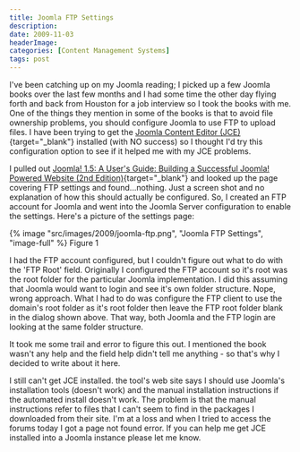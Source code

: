 ```yaml
---
title: Joomla FTP Settings
description: 
date: 2009-11-03
headerImage: 
categories: [Content Management Systems]
tags: post
---
```


I've been catching up on my Joomla reading; I picked up a few Joomla books over the last few months and I had some time the other day flying forth and back from Houston for a job interview so I took the books with me. One of the things they mention in some of the books is that to avoid file ownership problems, you should configure Joomla to use FTP to upload files. I have been trying to get the [Joomla Content Editor (JCE)](https://joomlacontenteditor.net/){target="_blank"} installed (with NO success) so I thought I'd try this configuration option to see if it helped me with my JCE problems.

I pulled out [Joomla! 1.5: A User's Guide: Building a Successful Joomla! Powered Website (2nd Edition)](https://amazon.com/gp/product/0137012314?ie=UTF8&tag=mcnsof-20&linkCode=as2&camp=1789&creative=390957&creativeASIN=0137012314){target="_blank"} and looked up the page covering FTP settings and found...nothing. Just a screen shot and no explanation of how this should actually be configured. So, I created an FTP account for Joomla and went into the Joomla Server configuration to enable the settings. Here's a picture of the settings page:

{% image "src/images/2009/joomla-ftp.png", "Joomla FTP Settings", "image-full" %}
Figure 1

I had the FTP account configured, but I couldn't figure out what to do with the 'FTP Root' field. Originally I configured the FTP account so it's root was the root folder for the particular Joomla implementation. I did this assuming that Joomla would want to login and see it's own folder structure. Nope, wrong approach. What I had to do was configure the FTP client to use the domain's root folder as it's root folder then leave the FTP root folder blank in the dialog shown above. That way, both Joomla and the FTP login are looking at the same folder structure.

It took me some trail and error to figure this out. I mentioned the book wasn't any help and the field help didn't tell me anything - so that's why I decided to write about it here.

I still can't get JCE installed. the tool's web site says I should use Joomla's installation tools (doesn't work) and the manual installation instructions if the automated install doesn't work. The problem is that the manual instructions refer to files that I can't seem to find in the packages I downloaded from their site. I'm at a loss and when I tried to access the forums today I got a page not found error. If you can help me get JCE installed into a Joomla instance please let me know.